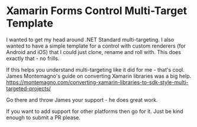 # Xamarin Forms Control Multi-Target Template
 
I wanted to get my head around .NET Standard multi-targeting. I also wanted to have a simple template for a control with custom renderers (for Android and iOS) that I could just clone, rename and roll with. This does exactly that - no frills.

If this helps you understand multi-targeting like it did for me - that's cool. James Montemagno's guide on converting Xamarin libraries was a big help. https://montemagno.com/converting-xamarin-libraries-to-sdk-style-multi-targeted-projects/

Go there and throw James your support - he does great work.

If you want to add support for other platforms then go for it. Just be kind enough to submit a PR please.

